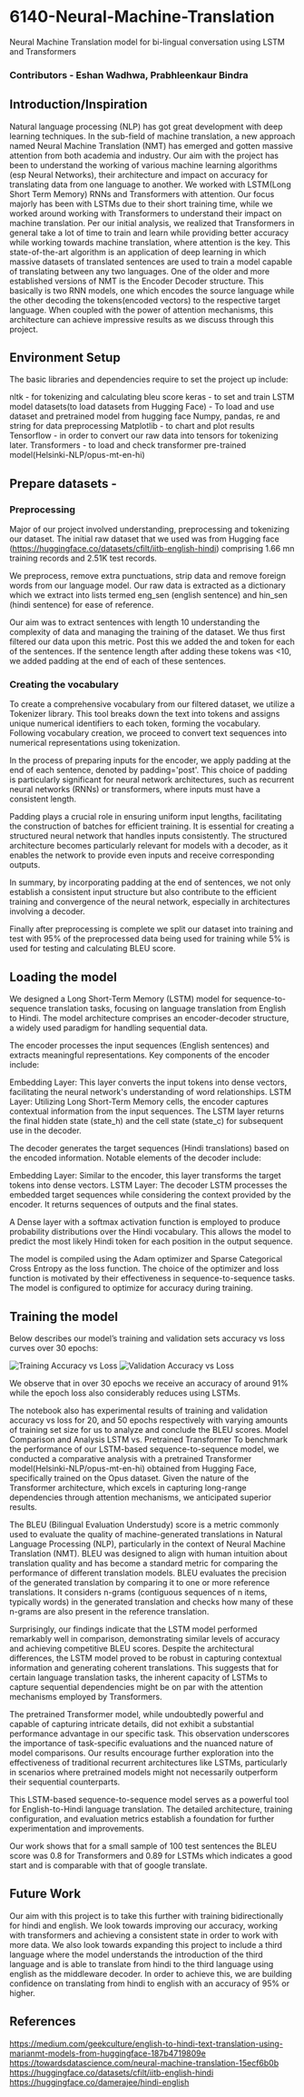 # 6140-Neural-Machine-Translation

Neural Machine Translation model for bi-lingual conversation using LSTM and Transformers

### Contributors - Eshan Wadhwa, Prabhleenkaur Bindra

## Introduction/Inspiration
Natural language processing (NLP) has got great development with deep learning techniques. In the sub-field of machine translation, a new approach named Neural Machine Translation (NMT) has emerged and gotten massive attention from both academia and industry. Our aim with the project has been to understand the working of various machine learning algorithms (esp Neural Networks), their architecture and impact on accuracy for translating data from one language to another. We worked with LSTM(Long Short Term Memory) RNNs and Transformers with attention. Our focus majorly has been with LSTMs due to their short training time, while we worked around working with Transformers to understand their impact on machine translation. Per our initial analysis, we realized that Transformers in general take a lot of time to train and learn while providing better accuracy while working towards machine translation, where attention is the key. This state-of-the-art algorithm is an application of deep learning in which massive datasets of translated sentences are used to train a model capable of translating between any two languages. One of the older and more established versions of NMT is the Encoder Decoder structure. This basically is two RNN models, one which encodes the source language while the other decoding the tokens(encoded vectors) to the respective target language. When coupled with the power of attention mechanisms, this architecture can achieve impressive results as we discuss through this project.

## Environment Setup
The basic libraries and dependencies require to set the project up include:


nltk - for tokenizing and calculating bleu score
keras - to set and train LSTM model
datasets(to load datasets from Hugging Face) - To load and use dataset and pretrained model from hugging face
Numpy, pandas, re and string for data preprocessing
Matplotlib - to chart and plot results
Tensorflow - in order to convert our raw data into tensors for tokenizing later.
Transformers - to load and check transformer pre-trained model(Helsinki-NLP/opus-mt-en-hi)

## Prepare datasets - 
### Preprocessing
Major of our project involved understanding, preprocessing and tokenizing our dataset. The initial raw dataset that we used was from Hugging face (https://huggingface.co/datasets/cfilt/iitb-english-hindi) comprising 1.66 mn training records and 2.51K test records. 


We preprocess, remove extra punctuations, strip data and remove foreign words from our language model. Our raw data is extracted as a dictionary which we extract into lists termed eng_sen (english sentence) and hin_sen (hindi sentence) for ease of reference.


Our aim was to extract sentences with length 10 understanding the complexity of data and managing the training of the dataset. We thus first filtered our data upon this metric. Post this we added the <START> and <END> token for each of the sentences. If the sentence length after adding these tokens was <10, we added padding at the end of each of these sentences.

### Creating the vocabulary

To create a comprehensive vocabulary from our filtered dataset, we utilize a Tokenizer library. This tool breaks down the text into tokens and assigns unique numerical identifiers to each token, forming the vocabulary. Following vocabulary creation, we proceed to convert text sequences into numerical representations using tokenization.

In the process of preparing inputs for the encoder, we apply padding at the end of each sentence, denoted by padding='post'. This choice of padding is particularly significant for neural network architectures, such as recurrent neural networks (RNNs) or transformers, where inputs must have a consistent length.

Padding plays a crucial role in ensuring uniform input lengths, facilitating the construction of batches for efficient training. It is essential for creating a structured neural network that handles inputs consistently. The structured architecture becomes particularly relevant for models with a decoder, as it enables the network to provide even inputs and receive corresponding outputs.

In summary, by incorporating padding at the end of sentences, we not only establish a consistent input structure but also contribute to the efficient training and convergence of the neural network, especially in architectures involving a decoder.

Finally after preprocessing is complete we split our dataset into training and test with 95% of the preprocessed data being used for training while 5% is used for testing and calculating BLEU score.

## Loading the model
We designed a Long Short-Term Memory (LSTM) model for sequence-to-sequence translation tasks, focusing on language translation from English to Hindi. The model architecture comprises an encoder-decoder structure, a widely used paradigm for handling sequential data.

The encoder processes the input sequences (English sentences) and extracts meaningful representations. Key components of the encoder include:

Embedding Layer: This layer converts the input tokens into dense vectors, facilitating the neural network's understanding of word relationships.
LSTM Layer: Utilizing Long Short-Term Memory cells, the encoder captures contextual information from the input sequences. The LSTM layer returns the final hidden state (state_h) and the cell state (state_c) for subsequent use in the decoder.

The decoder generates the target sequences (Hindi translations) based on the encoded information. Notable elements of the decoder include:

Embedding Layer: Similar to the encoder, this layer transforms the target tokens into dense vectors.
LSTM Layer: The decoder LSTM processes the embedded target sequences while considering the context provided by the encoder. It returns sequences of outputs and the final states.

A Dense layer with a softmax activation function is employed to produce probability distributions over the Hindi vocabulary. This allows the model to predict the most likely Hindi token for each position in the output sequence.

The model is compiled using the Adam optimizer and Sparse Categorical Cross Entropy as the loss function. The choice of the optimizer and loss function is motivated by their effectiveness in sequence-to-sequence tasks. The model is configured to optimize for accuracy during training.

## Training the model
Below describes our model’s training and validation sets accuracy vs loss curves over 30 epochs:

![Training Accuracy vs Loss](lstm-hi-en-1-loss-acc.png)
![Validation Accuracy vs Loss](lstm-hi-en-1-val-loss-acc.png)

We observe that in over 30 epochs we receive an accuracy of around 91% while the epoch loss also considerably reduces using LSTMs.
	
The notebook also has experimental results of training and validation accuracy vs loss for 20, and 50 epochs respectively with varying amounts of training set size for us to analyze and conclude the BLEU scores.
Model Comparison and Analysis 
LSTM vs. Pretrained Transformer
To benchmark the performance of our LSTM-based sequence-to-sequence model, we conducted a comparative analysis with a pretrained Transformer model(Helsinki-NLP/opus-mt-en-hi) obtained from Hugging Face, specifically trained on the Opus dataset. Given the nature of the Transformer architecture, which excels in capturing long-range dependencies through attention mechanisms, we anticipated superior results.

The BLEU (Bilingual Evaluation Understudy) score is a metric commonly used to evaluate the quality of machine-generated translations in Natural Language Processing (NLP), particularly in the context of Neural Machine Translation (NMT). BLEU was designed to align with human intuition about translation quality and has become a standard metric for comparing the performance of different translation models. BLEU evaluates the precision of the generated translation by comparing it to one or more reference translations. It considers n-grams (contiguous sequences of n items, typically words) in the generated translation and checks how many of these n-grams are also present in the reference translation.

Surprisingly, our findings indicate that the LSTM model performed remarkably well in comparison, demonstrating similar levels of accuracy and achieving competitive BLEU scores. Despite the architectural differences, the LSTM model proved to be robust in capturing contextual information and generating coherent translations. This suggests that for certain language translation tasks, the inherent capacity of LSTMs to capture sequential dependencies might be on par with the attention mechanisms employed by Transformers.

The pretrained Transformer model, while undoubtedly powerful and capable of capturing intricate details, did not exhibit a substantial performance advantage in our specific task. This observation underscores the importance of task-specific evaluations and the nuanced nature of model comparisons. Our results encourage further exploration into the effectiveness of traditional recurrent architectures like LSTMs, particularly in scenarios where pretrained models might not necessarily outperform their sequential counterparts.

This LSTM-based sequence-to-sequence model serves as a powerful tool for English-to-Hindi language translation. The detailed architecture, training configuration, and evaluation metrics establish a foundation for further experimentation and improvements.

Our work shows that for a small sample of 100 test sentences the BLEU score was 0.8 for Transformers and 0.89 for LSTMs which indicates a good start and is comparable with that of google translate. 

## Future Work
Our aim with this project is to take this further with training bidirectionally for hindi and english. We look towards improving our accuracy, working with transformers and achieving a consistent state in order to work with more data. We also look towards expanding this project to include a third language where the model understands the introduction of the third language and is able to translate from hindi to the third language using english as the middleware decoder. In order to achieve this, we are building confidence on translating from hindi to english with an accuracy of 95% or higher.

## References
https://medium.com/geekculture/english-to-hindi-text-translation-using-marianmt-models-from-huggingface-187b4719809e
https://towardsdatascience.com/neural-machine-translation-15ecf6b0b
https://huggingface.co/datasets/cfilt/iitb-english-hindi
https://huggingface.co/damerajee/hindi-english
